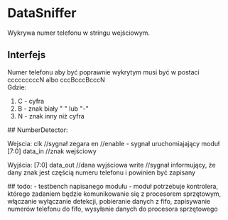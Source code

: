 # DataSniffer

Wykrywa numer telefonu w stringu wejściowym. 
## Interfejs
<p>
	
Numer telefonu aby być poprawnie wykrytym musi być w postaci cccccccccN albo cccBcccBcccN <br>
Gdzie: 	
	<ol>
		<li> C - cyfra </li>
		<li> B -  znak biały " " lub "-" </li> 
		<li> N - znak inny niż cyfra </li> 
	</ol>
</p>

<p>
## NumberDetector: 

Wejscia:
      clk		//sygnał zegara
      en		//enable - sygnał uruchomiajający moduł
[7:0] data_in   	//znak wejściowy
	
Wyjścia:
[7:0] data_out		//dana wyjściowa
      write		//sygnał informujący, że dany znak jest częścią numeru telefonu i powinien być zapisany
		  
		  
</p>

<p>
## todo: 
	- testbench napisanego modułu
	- moduł potrzebuje kontrolera, którego zadaniem będzie komunikowanie się z procesorem sprzętowym, włączanie wyłączanie detekcji, 
	  pobieranie danych z fifo, zapisywanie numerów telefonu do fifo, wysyłanie danych do procesora sprzętowego
</p>		
	


